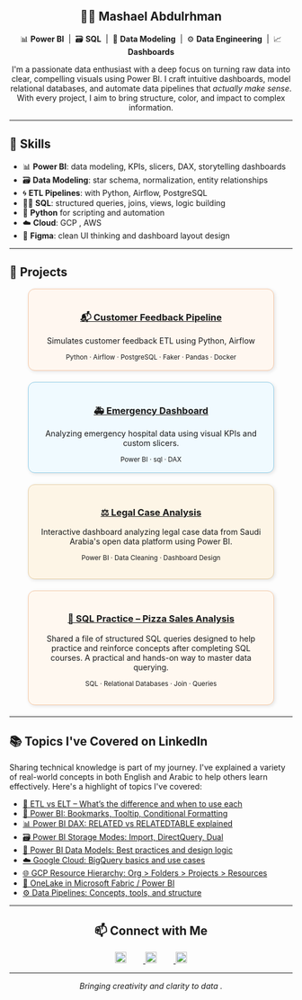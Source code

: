 
<div align="center">

  <h2><strong>👩‍💻​ Mashael Abdulrhman </strong></h2>

  <p>
    📊 <strong>Power BI</strong> &nbsp;|&nbsp; 🗃️​ <strong>SQL</strong> &nbsp;|&nbsp; 📑 <strong>Data Modeling</strong> &nbsp;|&nbsp; ⚙️ <strong>Data Engineering</strong> &nbsp;|&nbsp; 📈 <strong>Dashboards</strong>
  </p>

  <p>
    I'm a passionate data enthusiast with a deep focus on turning raw data into clear, compelling visuals using Power BI.  
    I craft intuitive dashboards, model relational databases, and automate data pipelines that <em>actually make sense</em>.  
    With every project, I aim to bring structure, color, and impact to complex information.
  </p>

</div>



---

## 📑 Skills

- 📊 **Power BI**: data modeling, KPIs, slicers, DAX, storytelling dashboards  
- 🗃️ **Data Modeling**: star schema, normalization, entity relationships  
- 🌀 **ETL Pipelines**: with Python, Airflow, PostgreSQL  
- 🧙‍♀️ **SQL**: structured queries, joins, views, logic building  
- 🐍 **Python** for scripting and automation 
- ☁️ **Cloud**: GCP , AWS  
- 🎨 **Figma**: clean UI thinking and dashboard layout design

---

## 🚀 Projects

<div align="center">

<!-- Card 1 -->
<div style="background:#FFF7F0; border: 1px solid #f5c6a5; border-radius: 12px; padding: 16px; width: 80%; margin-bottom: 20px; box-shadow: 2px 2px 6px rgba(0,0,0,0.1);">
  <h3><a href="https://github.com/mashaellab/data_pipeline_project">📬 Customer Feedback Pipeline</a></h3>
  <p>Simulates customer feedback ETL using Python, Airflow</p>
  <sub>Python · Airflow · PostgreSQL · Faker · Pandas · Docker </sub>
</div>

<!-- Card 2 -->
<div style="background:#F0FAFF; border: 1px solid #92cde7; border-radius: 12px; padding: 16px; width: 80%; margin-bottom: 20px; box-shadow: 2px 2px 6px rgba(0,0,0,0.1);">
  <h3><a href="https://github.com/mashaellab/-Emergency-Cases-in-RCJY/issues/1">🚑 Emergency Dashboard</a></h3>
  <p>Analyzing emergency hospital data using visual KPIs and custom slicers.</p>
  <sub>Power BI · sql · DAX</sub>
</div>

<!-- Card 5 -->
<div style="background:#FDF5E6; border: 1px solid #e6cfa8; border-radius: 12px; padding: 16px; width: 80%; margin-bottom: 20px; box-shadow: 2px 2px 6px rgba(0,0,0,0.1);">

  <h3><a href="https://github.com/yourusername/legal-cases-2023-powerbi">⚖️ Legal Case Analysis </a></h3>
  
  <p>Interactive dashboard analyzing legal case data from Saudi Arabia's open data platform using Power BI.</p>

  <sub>Power BI · Data Cleaning · Dashboard Design</sub>

</div>


<!-- Card 6 -->
<div style="background:#FFF8F0; border: 1px solid #f5c9a6; border-radius: 12px; padding: 16px; width: 80%; margin-bottom: 20px; box-shadow: 2px 2px 6px rgba(0,0,0,0.1);">

  <h3><a href="https://github.com/mashaellab/sqlpizza/issues/1">🍕 SQL Practice – Pizza Sales Analysis</a></h3>

  <p>Shared a file of structured SQL queries designed to help practice and reinforce concepts after completing SQL courses. A practical and hands-on way to master data querying.</p>

  <sub>SQL · Relational Databases · Join · Queries</sub>

</div>
</div>


---

## 📚 Topics I've Covered on LinkedIn

  <p>Sharing technical knowledge is part of my journey. I've explained a variety of real-world concepts in both English and Arabic to help others learn effectively. Here's a highlight of topics I've covered:</p>

  <ul>
    <li><a href="https://www.linkedin.com/in/mashaellab" target="_blank">🔁 ETL vs ELT – What’s the difference and when to use each</a></li>
    <li><a href="https://www.linkedin.com/in/mashaellab" target="_blank">📌 Power BI: Bookmarks, Tooltip, Conditional Formatting</a></li>
    <li><a href="https://www.linkedin.com/in/mashaellab" target="_blank">📊 Power BI DAX: RELATED vs RELATEDTABLE explained</a></li>
    <li><a href="https://www.linkedin.com/in/mashaellab" target="_blank">🗃️ Power BI Storage Modes: Import, DirectQuery, Dual</a></li>
    <li><a href="https://www.linkedin.com/in/mashaellab" target="_blank">📑 Power BI Data Models: Best practices and design logic</a></li>
    <li><a href="https://www.linkedin.com/in/mashaellab" target="_blank">☁️ Google Cloud: BigQuery basics and use cases</a></li>
    <li><a href="https://www.linkedin.com/in/mashaellab" target="_blank">🌐 GCP Resource Hierarchy: Org > Folders > Projects > Resources</a></li>
    <li><a href="https://www.linkedin.com/in/mashaellab" target="_blank">🌊 OneLake in Microsoft Fabric / Power BI</a></li>
    <li><a href="https://www.linkedin.com/in/mashaellab" target="_blank">⚙️ Data Pipelines: Concepts, tools, and structure</a></li>
  </ul>


---
<div align="center">
  
## 📫 Connect with Me

<p align="center">
  <a href="https://www.linkedin.com/in/mashaellab" target="_blank">
    <img src="https://cdn-icons-png.flaticon.com/512/174/174857.png" width="20" style="margin-right: 30px;" />
  </a>
  <a href="mailto:mashaell.cs@gmail.com" target="_blank">
    <img src="https://cdn-icons-png.flaticon.com/512/732/732200.png" width="20" style="margin-right: 30px;" />
  </a>
  <a href="https://github.com/mashaellab" target="_blank">
    <img src="https://cdn-icons-png.flaticon.com/512/733/733553.png" width="20" />
  </a>
</p>

---

<p align="center"><i>Bringing creativity and clarity to data .</i></p>
